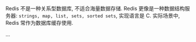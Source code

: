 Redis 不是一种关系型数据库, 不适合海量数据存储. Redis 更像是一种数据结构服务器: `strings, map, list, sets, sorted sets`, 实现语言是 C. 实际场景中, Redis 常作为数据库缓存使用.

...